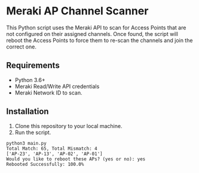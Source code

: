 # Meraki AP Channel Scanner

This Python script uses the Meraki API to scan for Access Points that are not configured on their assigned channels. Once found, the script will reboot the Access Points to force them to re-scan the channels and join the correct one.

## Requirements

* Python 3.6+
* Meraki Read/Write API credentials
* Meraki Network ID to scan.

## Installation

1. Clone this repository to your local machine.
2. Run the script.

```
python3 main.py
Total Match: 65, Total Mismatch: 4
['AP-23', 'AP-13', 'AP-02', 'AP-01']
Would you like to reboot these APs? (yes or no): yes
Rebooted Successfully: 100.0%
```
